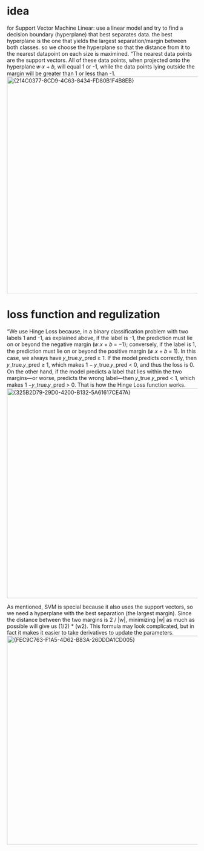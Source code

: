 # idea
for Support Vector Machine Linear: use a linear model and try to find a decision boundary (hyperplane) that best separates data. the best hyperplane is the one that yields the largest separation/margin between both classes. so we choose the hyperplane so that the distance from it to the nearest datapoint on each size is maximined.
“The nearest data points are the support vectors. All of these data points, when projected onto the hyperplane 
𝑤⋅𝑥 + 𝑏, will equal 1 or -1, while the data points lying outside the margin will be greater than 1 or less than -1.
<img width="1375" height="572" alt="{214C0377-8CD9-4C63-8434-FD80B1F4B8EB}" src="https://github.com/user-attachments/assets/edcaabbc-8500-46ff-9947-fdfccd84b270" />

# loss function and regulization
“We use Hinge Loss because, in a binary classification problem with two labels 1 and -1, as explained above, if the label is -1, the prediction must lie on or beyond the negative margin (𝑤.𝑥 + 𝑏 = −1); conversely, if the label is 1, the prediction must lie on or beyond the positive margin (𝑤.𝑥 + 𝑏 = 1). In this case, we always have 𝑦_true.𝑦_pred ≥ 1. If the model predicts correctly, then 𝑦_true.𝑦_pred ≥ 1, which makes 1 − 𝑦_true.𝑦_pred < 0, and thus the loss is 0. On the other hand, if the model predicts a label that lies within the two margins—or worse, predicts the wrong label—then 𝑦_true.𝑦_pred < 1, which makes 1 −𝑦_true.𝑦_pred > 0. That is how the Hinge Loss function works.
<img width="1381" height="554" alt="{325B2D79-29D0-4200-B132-5A61617CE47A}" src="https://github.com/user-attachments/assets/fbac7ca0-4ced-41b2-a18a-a49adeef643a" />


As mentioned, SVM is special because it also uses the support vectors, so we need a hyperplane with the best separation (the largest margin). Since the distance between the two margins is 2 / |w|, minimizing |w| as much as possible will give us (1/2) * (w2). This formula may look complicated, but in fact it makes it easier to take derivatives to update the parameters.
<img width="1399" height="551" alt="{FEC9C763-F1A5-4D62-B83A-26DDDA1CD005}" src="https://github.com/user-attachments/assets/a46c1f12-2224-41bf-ad9d-28c13541a857" />

